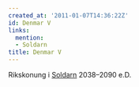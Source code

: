 ```yaml
---
created_at: '2011-01-07T14:36:22Z'
id: Denmar V
links:
  mention:
  - Soldarn
title: Denmar V
---
```


Rikskonung i [Soldarn] 2038–2090 e.D.

  [Soldarn]: Soldarn
